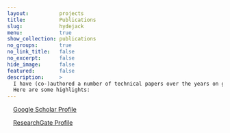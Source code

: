 ```yaml
---
layout:          projects
title:           Publications
slug:            hydejack
menu:            true
show_collection: publications
no_groups:       true
no_link_title:   false 
no_excerpt:      false 
hide_image:      false
featured:        false
description:     >
  I have (co-)authored a number of technical papers over the years on geoscientific modeling and related fields.<br>
  Here are some highlights:
---
```


<i class="icomoon icon-googlescholar"></i> <a href="https://scholar.google.com/citations?user=4xJhLhYAAAAJ&hl" target="_blank">Google Scholar Profile</a>

<i class="icomoon icon-researchgate"></i> <a href="https://www.researchgate.net/profile/Christian_Haller4" target="_blank">ResearchGate Profile</a>
